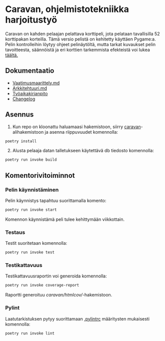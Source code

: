 # Caravan, ohjelmistotekniikka harjoitustyö

Caravan on kahden pelaajan pelattava korttipeli, jota pelataan tavallisilla 52 korttipakan korteilla. Tämä versio pelistä on kehitetty käyttäen Pygame:a. Pelin kontrolleihin löytyy ohjeet pelinäytöltä, mutta tarkat kuvaukset pelin tavoitteesta, säännöistä ja eri korttien tarkemmista efekteistä voi lukea [täältä.](https://www.pagat.com/invented/caravan.html) 

## Dokumentaatio

- [Vaatimusmaarittely.md](caravan/dokumentaatio/vaatimusmaarittely.md)
- [Arkkitehtuuri.md](caravan/dokumentaatio/arkkitehtuuri.md)
- [Työaikakirjanpito](caravan/dokumentaatio/tuntikirjanpito.md)
- [Changelog](caravan/dokumentaatio/changelog.md)

## Asennus

1. Kun repo on kloonattu haluamaasi hakemistoon, siirry [caravan](caravan/)-alihakemistoon ja asenna riippuvuudet komennolla:

```bash
poetry install
```
2. Alusta pelaaja datan talletukseen käytettävä db tiedosto komennolla:

```bash
poetry run invoke build
```

## Komentorivitoiminnot

### Pelin käynnistäminen

Pelin käynnistys tapahtuu suorittamalla komento:

```bash
poetry run invoke start
```
Komennon käynnistämä peli tulee kehittymään viikkottain.

### Testaus

Testit suoritetaan komennolla:

```bash
poetry run invoke test
```

### Testikattavuus

Testikattavuusraportin voi generoida komennolla:

```bash
poetry run invoke coverage-report
```

Raportti generoituu _caravan/htmlcov/_-hakemistoon.


### Pylint

Laatutarkistuksen pytyy suorittamaan [.pylintrc](caravan/.pylintrc) määritysten mukaisesti komennolla:

```bash
poetry run invoke lint
```
